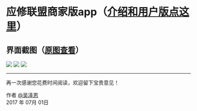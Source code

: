 # 应修联盟商家版app（[介绍和用户版点这里][2]）


## 界面截图（[原图查看][3]）


![](https://github.com/DIBIAOZUIQIANGTEAM/Lor_Buyer/blob/master/imgs/1.png)
![](https://github.com/DIBIAOZUIQIANGTEAM/Lor_Buyer/blob/master/imgs/2.png)
![](https://github.com/DIBIAOZUIQIANGTEAM/Lor_Buyer/blob/master/imgs/3.png)

------

再一次感谢您花费时间阅读，欢迎留下宝贵意见！

作者 [@吴泽恩][1]     
2017 年 07月 01日    

[1]: https://github.com/DIBIAOZUIQIANGTEAM

[2]: https://github.com/DIBIAOZUIQIANGTEAM/Lor_Buyer

[3]: https://github.com/DIBIAOZUIQIANGTEAM/Lor_Buyer/tree/master/imgs
